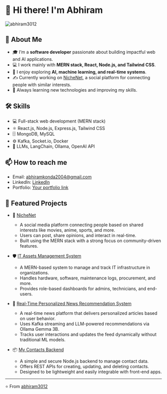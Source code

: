 # 👋 Hi there! I'm Abhiram

<p align="left">
  <img src="https://komarev.com/ghpvc/?username=abhiram3012&label=Profile%20views&color=0e75b6&style=flat" alt="abhiram3012" />
</p>

## 🚀 About Me

- 🎓 I’m a **software developer** passionate about building impactful web and AI applications.
- 💻 I work mainly with **MERN stack, React, Node.js, and Tailwind CSS**.
- 🔬 I enjoy exploring **AI, machine learning, and real-time systems**.
- ✍️ Currently working on [NicheNet](https://github.com/abhiram3012/NicheNet), a social platform for connecting people with similar interests.
- 🌱 Always learning new technologies and improving my skills.

## 🛠️ Skills

- 💻 Full-stack web development (MERN stack)
- ⚛️ React.js, Node.js, Express.js, Tailwind CSS
- 🗄️ MongoDB, MySQL
- ⚙️ Kafka, Socket.io, Docker
- 🤖 LLMs, LangChain, Ollama, OpenAI API

## 📫 How to reach me

- Email: abhiramkonda2004@gmail.com
- LinkedIn: [LinkedIn](https://www.linkedin.com/in/abhiram-konda-5b5aa5278/)
- Portfolio: [Your portfolio link](https://your-portfolio.com)

## 🚩 Featured Projects

- 🎯 [NicheNet](https://github.com/abhiram3012/NicheNet)
  - A social media platform connecting people based on shared interests like movies, anime, sports, and more.
  - Users can post, share opinions, and interact in real-time.
  - Built using the MERN stack with a strong focus on community-driven features.

- 🛡️ [IT Assets Management System](https://github.com/abhiram3012/Internship)
  - A MERN-based system to manage and track IT infrastructure in organizations.
  - Handles hardware, software, maintenance logs, procurement, and more.
  - Provides role-based dashboards for admins, technicians, and end-users.

- 📰 [Real-Time Personalized News Recommendation System](https://github.com/abhiram3012/news-app)
  - A real-time news platform that delivers personalized articles based on user behavior.
  - Uses Kafka streaming and LLM-powered recommendations via Ollama Gemma 3B.
  - Tracks user interactions and updates the feed dynamically without traditional ML models.
    
- 📦 [My Contacts Backend](https://github.com/abhiram3012/contacts)
  - A simple and secure Node.js backend to manage contact data.
  - Offers REST APIs for creating, updating, and deleting contacts.
  - Designed to be lightweight and easily integrable with front-end apps.

---

⭐️ From [abhiram3012](https://github.com/abhiram3012)
